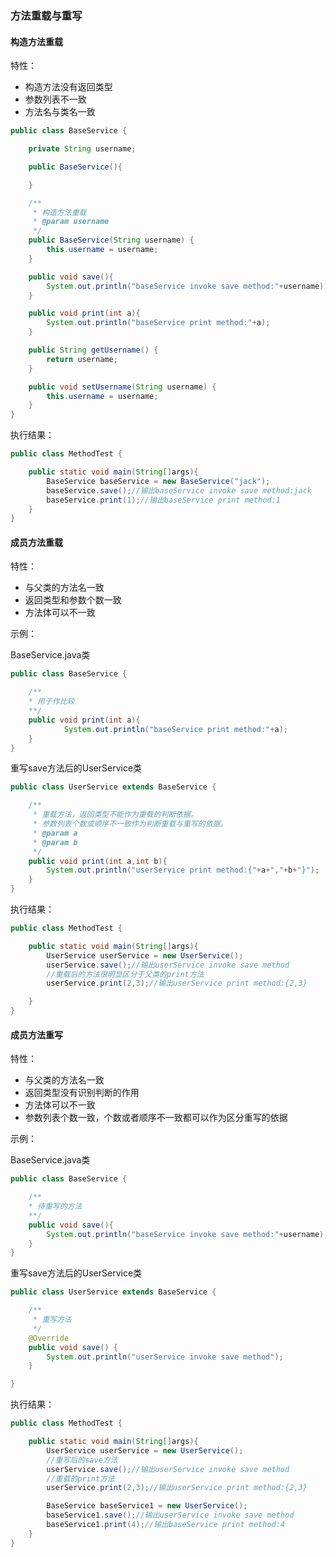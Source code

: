 ### 方法重载与重写

#### 构造方法重载

特性：

- 构造方法没有返回类型
- 参数列表不一致
- 方法名与类名一致


```java
public class BaseService {

    private String username;

    public BaseService(){

    }

    /**
     * 构造方法重载
     * @param username
     */
    public BaseService(String username) {
        this.username = username;
    }

    public void save(){
        System.out.println("baseService invoke save method:"+username);
    }

    public void print(int a){
        System.out.println("baseService print method:"+a);
    }

    public String getUsername() {
        return username;
    }

    public void setUsername(String username) {
        this.username = username;
    }
}
```
执行结果：

```java
public class MethodTest {

    public static void main(String[]args){
        BaseService baseService = new BaseService("jack");
        baseService.save();//输出baseService invoke save method:jack
        baseService.print(1);//输出baseService print method:1
    }
}
```
#### 成员方法重载

特性：
- 与父类的方法名一致
- 返回类型和参数个数一致
- 方法体可以不一致

示例：

BaseService.java类

```java
public class BaseService {

    /**
    * 用于作比较
    **/
    public void print(int a){
            System.out.println("baseService print method:"+a);
    }
}
```
重写save方法后的UserService类

```java
public class UserService extends BaseService {

    /**
     * 重载方法，返回类型不能作为重载的判断依据。
     * 参数列表个数或顺序不一致作为判断重载与重写的依据。
     * @param a
     * @param b
     */
    public void print(int a,int b){
        System.out.println("userService print method:{"+a+","+b+"}");
    }
}

```
执行结果：
```java
public class MethodTest {

    public static void main(String[]args){
        UserService userService = new UserService();
        userService.save();//输出userService invoke save method
        //重载后的方法很明显区分于父类的print方法
        userService.print(2,3);//输出userService print method:{2,3}

    }
}
```
#### 成员方法重写

特性：
- 与父类的方法名一致
- 返回类型没有识别判断的作用
- 方法体可以不一致
- 参数列表个数一致，个数或者顺序不一致都可以作为区分重写的依据

示例：

BaseService.java类

```java
public class BaseService {

    /**
    * 待重写的方法
    **/
    public void save(){
        System.out.println("baseService invoke save method:"+username);
    }
}
```
重写save方法后的UserService类

```java
public class UserService extends BaseService {

    /**
     * 重写方法
     */
    @Override
    public void save() {
        System.out.println("userService invoke save method");
    }

}

```

执行结果：
```java
public class MethodTest {

    public static void main(String[]args){
        UserService userService = new UserService();
        //重写后的save方法
        userService.save();//输出userService invoke save method
        //重载的print方法
        userService.print(2,3);//输出userService print method:{2,3}

        BaseService baseService1 = new UserService();
        baseService1.save();//输出userService invoke save method
        baseService1.print(4);//输出baseService print method:4
    }
}
```